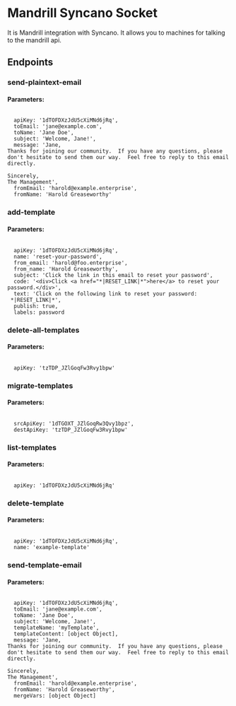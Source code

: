 # Mandrill Syncano Socket

It is Mandrill integration with Syncano. It allows you to machines for talking to the mandrill api.

## Endpoints

### send-plaintext-email

#### Parameters:
```

  apiKey: '1dTOFDXzJdU5cXiMNd6jRq',
  toEmail: 'jane@example.com',
  toName: 'Jane Doe',
  subject: 'Welcome, Jane!',
  message: 'Jane,
Thanks for joining our community.  If you have any questions, please don't hesitate to send them our way.  Feel free to reply to this email directly.

Sincerely,
The Management',
  fromEmail: 'harold@example.enterprise',
  fromName: 'Harold Greaseworthy'
```


### add-template

#### Parameters:
```

  apiKey: '1dTOFDXzJdU5cXiMNd6jRq',
  name: 'reset-your-password',
  from_email: 'harold@foo.enterprise',
  from_name: 'Harold Greaseworthy',
  subject: 'Click the link in this email to reset your password',
  code: '<div>Click <a href="*|RESET_LINK|*">here</a> to reset your password.</div>',
  text: 'Click on the following link to reset your password: 
 *|RESET_LINK|*',
  publish: true,
  labels: password
```


### delete-all-templates

#### Parameters:
```

  apiKey: 'tzTDP_JZlGoqFw3Rvy1bpw'
```


### migrate-templates

#### Parameters:
```

  srcApiKey: '1dTGOXT_JZlGoqRw3Qvy1bpz',
  destApiKey: 'tzTDP_JZlGoqFw3Rvy1bpw'
```


### list-templates

#### Parameters:
```

  apiKey: '1dTOFDXzJdU5cXiMNd6jRq'
```


### delete-template

#### Parameters:
```

  apiKey: '1dTOFDXzJdU5cXiMNd6jRq',
  name: 'example-template'
```


### send-template-email

#### Parameters:
```

  apiKey: '1dTOFDXzJdU5cXiMNd6jRq',
  toEmail: 'jane@example.com',
  toName: 'Jane Doe',
  subject: 'Welcome, Jane!',
  templateName: 'myTemplate',
  templateContent: [object Object],
  message: 'Jane,
Thanks for joining our community.  If you have any questions, please don't hesitate to send them our way.  Feel free to reply to this email directly.

Sincerely,
The Management',
  fromEmail: 'harold@example.enterprise',
  fromName: 'Harold Greaseworthy',
  mergeVars: [object Object]
```

